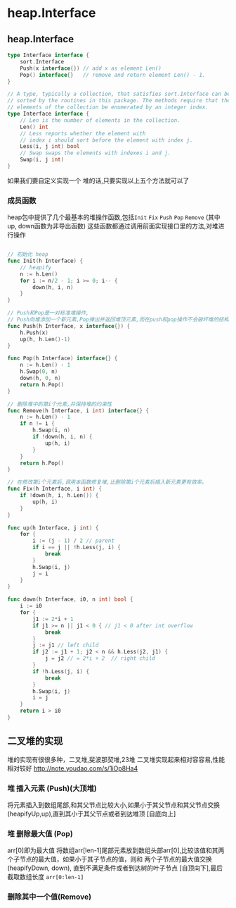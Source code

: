 # heap.Interface

## heap.Interface

```go
type Interface interface {
    sort.Interface
    Push(x interface{}) // add x as element Len()
    Pop() interface{}   // remove and return element Len() - 1.
}

// A type, typically a collection, that satisfies sort.Interface can be
// sorted by the routines in this package. The methods require that the
// elements of the collection be enumerated by an integer index.
type Interface interface {
    // Len is the number of elements in the collection.
    Len() int
    // Less reports whether the element with
    // index i should sort before the element with index j.
    Less(i, j int) bool
    // Swap swaps the elements with indexes i and j.
    Swap(i, j int)
}
```

如果我们要自定义实现一个 堆的话,只要实现以上五个方法就可以了



### 成员函数

heap包中提供了几个最基本的堆操作函数,包括`Init` `Fix` `Push` `Pop` `Remove` (其中up, down函数为非导出函数)
这些函数都通过调用前面实现接口里的方法,对堆进行操作

```go

// 初始化 heap
func Init(h Interface) {
	// heapify
	n := h.Len()
	for i := n/2 - 1; i >= 0; i-- {
		down(h, i, n)
	}
}

// Push和Pop是一对标准堆操作,
// Push向堆添加一个新元素,Pop弹出并返回堆顶元素,而在push和pop操作不会破坏堆的结构
func Push(h Interface, x interface{}) {
    h.Push(x)
    up(h, h.Len()-1)
}

func Pop(h Interface) interface{} {
    n := h.Len() - 1
    h.Swap(0, n)
    down(h, 0, n)
    return h.Pop()
}

// 删除堆中的第i个元素,并保持堆的约束性
func Remove(h Interface, i int) interface{} {
    n := h.Len() - 1
    if n != i {
        h.Swap(i, n)
        if !down(h, i, n) {
            up(h, i)
        }
    }
    return h.Pop()
}

// 在修改第i个元素后,调用本函数修复堆,比删除第i个元素后插入新元素更有效率。
func Fix(h Interface, i int) {
    if !down(h, i, h.Len()) {
        up(h, i)
    }
}

func up(h Interface, j int) {
    for {
        i := (j - 1) / 2 // parent
        if i == j || !h.Less(j, i) {
            break
        }
        h.Swap(i, j)
        j = i
    }
}

func down(h Interface, i0, n int) bool {
    i := i0
    for {
        j1 := 2*i + 1
        if j1 >= n || j1 < 0 { // j1 < 0 after int overflow
            break
        }
        j := j1 // left child
        if j2 := j1 + 1; j2 < n && h.Less(j2, j1) {
            j = j2 // = 2*i + 2  // right child
        }
        if !h.Less(j, i) {
            break
        }
        h.Swap(i, j)
        i = j
    }
    return i > i0
}

```


## 二叉堆的实现

堆的实现有很很多种，二叉堆,斐波那契堆,23堆
二叉堆实现起来相对容容易,性能相对较好
http://note.youdao.com/s/1iOp8Ha4


### 堆 插入元素 (Push)(大顶堆)

将元素插入到数组尾部,和其父节点比较大小,如果小于其父节点和其父节点交换(heapifyUp,up),直到其小于其父节点或者到达堆顶 [自底向上]




### 堆 删除最大值 (Pop)

arr[0]即为最大值
将数组arr[len-1]尾部元素放到数组头部arr[0],比较该值和其两个子节点的最大值，如果小于其子节点的值，则和 两个子节点的最大值交换 (heapifyDown, down),
直到不满足条件或者到达树的叶子节点 [自顶向下],最后截取数组长度 `arr[0:len-1]`


### 删除其中一个值(Remove)








